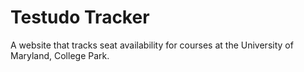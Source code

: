# Testudo Tracker

A website that tracks seat availability for courses at the University of Maryland, College Park.
